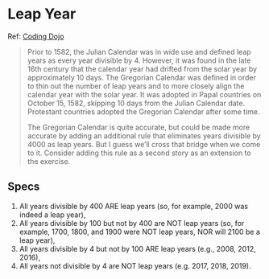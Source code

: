 # Leap Year

Ref: [Coding Dojo](https://codingdojo.org/kata/LeapYears/)

> Prior to 1582, the Julian Calendar was in wide use and defined leap years as every year divisible by 4.
> However, it was found in the late 16th century that the calendar year had drifted from the solar year by approximately 10 days.
> The Gregorian Calendar was defined in order to thin out the number of leap years and to more closely align the calendar year
> with the solar year. It was adopted in Papal countries on October 15, 1582, skipping 10 days from the Julian Calendar date.
> Protestant countries adopted the Gregorian Calendar after some time.
> 
> The Gregorian Calendar is quite accurate, but could be made more accurate by adding an additional rule that eliminates
> years divisible by 4000 as leap years. But I guess we’ll cross that bridge when we come to it. Consider adding this
> rule as a second story as an extension to the exercise.

## Specs

1. All years divisible by 400 ARE leap years (so, for example, 2000 was indeed a leap year),
2. All years divisible by 100 but not by 400 are NOT leap years (so, for example, 1700, 1800, and 1900 were NOT leap years, NOR will 2100 be a leap year),
3. All years divisible by 4 but not by 100 ARE leap years (e.g., 2008, 2012, 2016),
4. All years not divisible by 4 are NOT leap years (e.g. 2017, 2018, 2019).
